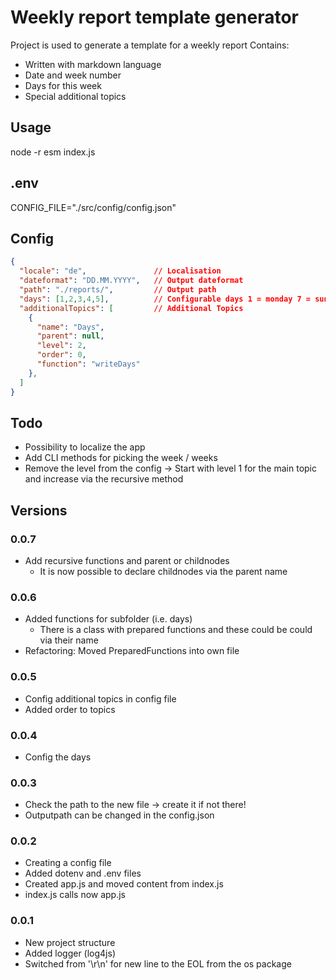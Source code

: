 # Weekly report template generator

Project is used to generate a template for a weekly report
Contains:

- Written with markdown language
- Date and week number
- Days for this week
- Special additional topics

## Usage

node -r esm index.js

## .env

CONFIG_FILE="./src/config/config.json"

## Config

```json
{
  "locale": "de",               // Localisation
  "dateformat": "DD.MM.YYYY",   // Output dateformat
  "path": "./reports/",         // Output path
  "days": [1,2,3,4,5],          // Configurable days 1 = monday 7 = sunday  
  "additionalTopics": [         // Additional Topics
    {
      "name": "Days",
      "parent": null,
      "level": 2,
      "order": 0,
      "function": "writeDays"
    },
  ]
}
```

## Todo

- Possibility to localize the app
- Add CLI methods for picking the week / weeks
- Remove the level from the config -> Start with level 1 for the main topic and increase via the recursive method

## Versions

### 0.0.7

- Add recursive functions and parent or childnodes
  - It is now possible to declare childnodes via the parent name

### 0.0.6

- Added functions for subfolder (i.e. days)
  - There is a class with prepared functions and these could be could via their name
- Refactoring: Moved PreparedFunctions into own file

### 0.0.5

- Config additional topics in config file
- Added order to topics

### 0.0.4

- Config the days

### 0.0.3

- Check the path to the new file -> create it if not there!
- Outputpath can be changed in the config.json

### 0.0.2

- Creating a config file
- Added dotenv and .env files
- Created app.js and moved content from index.js
- index.js calls now app.js

### 0.0.1

- New project structure
- Added logger (log4js)
- Switched from '\r\n' for new line to the EOL from the os package
